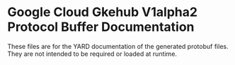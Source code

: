 # Google Cloud Gkehub V1alpha2 Protocol Buffer Documentation

These files are for the YARD documentation of the generated protobuf files.
They are not intended to be required or loaded at runtime.
